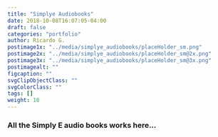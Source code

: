 ```yaml
---
title: "Simplye Audiobooks"
date: 2018-10-08T16:07:05-04:00
draft: false
categories: "portfolio"
author: Ricardo G.
postimage1x: "../media/simplye_audiobooks/placeHolder_sm.png"
postimage2x: "../media/simplye_audiobooks/placeHolder_sm@2x.png"
postimage3x: "../media/simplye_audiobooks/placeHolder_sm@3x.png"
postimagealt: ""
figcaption: ""
svgClipObjectClass: ""
svgColorClass: ""
tags: []
weight: 10
---
```



### All the Simply E audio books works here...
